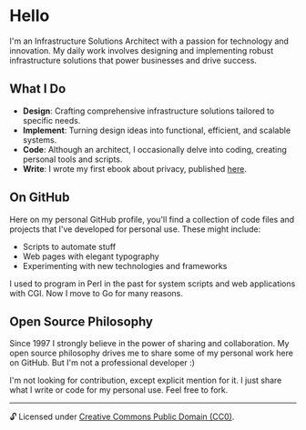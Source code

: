 # Hello

I'm an Infrastructure Solutions Architect with a passion for technology and innovation. My daily work involves designing and implementing robust infrastructure solutions that power businesses and drive success.

## What I Do

- **Design**: Crafting comprehensive infrastructure solutions tailored to specific needs.
- **Implement**: Turning design ideas into functional, efficient, and scalable systems.
- **Code**: Although an architect, I occasionally delve into coding, creating personal tools and scripts.
- **Write**: I wrote my first ebook about privacy, published [here](https://www.zelib.org).

## On GitHub

Here on my personal GitHub profile, you'll find a collection of code files and projects that I've developed for personal use. These might include:

- Scripts to automate stuff
- Web pages with elegant typography
- Experimenting with new technologies and frameworks

I used to program in Perl in the past for system scripts and web applications with CGI. Now I move to Go for many reasons.

## Open Source Philosophy

Since 1997 I strongly believe in the power of sharing and collaboration. My open source philosophy drives me to share some of my personal work here on GitHub. But I'm not a professional developer :)

I'm not looking for contribution, except explicit mention for it. I just share what I write or code for my personal use. Feel free to fork.

---

🔓 Licensed under [Creative Commons Public Domain (CC0)](LICENSE.md).

